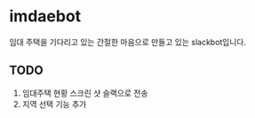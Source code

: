 # imdaebot

임대 주택을 기다리고 있는 간절한 마음으로 만들고 있는 slackbot입니다.

## TODO

1. 임대주택 현황 스크린 샷 슬랙으로 전송
2. 지역 선택 기능 추가